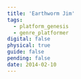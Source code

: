 ```yaml
---
title: 'Earthworm Jim'
tags:
  - platform_genesis
  - genre_platformer
digital: false
physical: true
guide: false
pending: false
date: 2014-02-10
---
```

